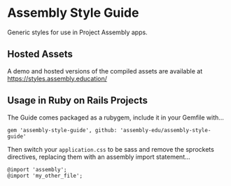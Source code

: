 # Assembly Style Guide

Generic styles for use in Project Assembly apps.

## Hosted Assets

A demo and hosted versions of the compiled assets are available at https://styles.assembly.education/

## Usage in Ruby on Rails Projects

The Guide comes packaged as a rubygem, include it in your Gemfile with...

    gem 'assembly-style-guide', github: 'assembly-edu/assembly-style-guide'

Then switch your `application.css` to be sass and remove the sprockets directives, replacing them with an assembly import statement...

    @import 'assembly';
    @import 'my_other_file';

